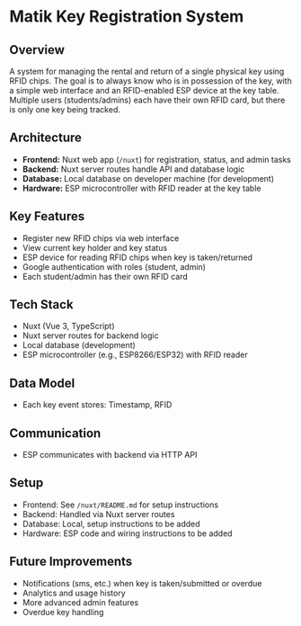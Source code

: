 # Matik Key Registration System

## Overview
A system for managing the rental and return of a single physical key using RFID chips. The goal is to always know who is in possession of the key, with a simple web interface and an RFID-enabled ESP device at the key table. Multiple users (students/admins) each have their own RFID card, but there is only one key being tracked.

## Architecture
- **Frontend:** Nuxt web app (`/nuxt`) for registration, status, and admin tasks
- **Backend:** Nuxt server routes handle API and database logic
- **Database:** Local database on developer machine (for development)
- **Hardware:** ESP microcontroller with RFID reader at the key table

## Key Features
- Register new RFID chips via web interface
- View current key holder and key status
- ESP device for reading RFID chips when key is taken/returned
- Google authentication with roles (student, admin)
- Each student/admin has their own RFID card

## Tech Stack
- Nuxt (Vue 3, TypeScript)
- Nuxt server routes for backend logic
- Local database (development)
- ESP microcontroller (e.g., ESP8266/ESP32) with RFID reader

## Data Model
- Each key event stores: Timestamp, RFID

## Communication
- ESP communicates with backend via HTTP API

## Setup
- Frontend: See `/nuxt/README.md` for setup instructions
- Backend: Handled via Nuxt server routes
- Database: Local, setup instructions to be added
- Hardware: ESP code and wiring instructions to be added

## Future Improvements
- Notifications (sms, etc.) when key is taken/submitted or overdue
- Analytics and usage history
- More advanced admin features
- Overdue key handling
